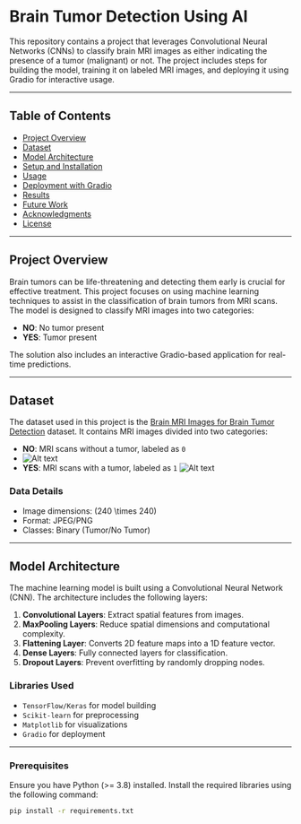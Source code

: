 # Brain Tumor Detection Using AI

This repository contains a project that leverages Convolutional Neural Networks (CNNs) to classify brain MRI images as either indicating the presence of a tumor (malignant) or not. The project includes steps for building the model, training it on labeled MRI images, and deploying it using Gradio for interactive usage.

---

## Table of Contents
- [Project Overview](#project-overview)
- [Dataset](#dataset)
- [Model Architecture](#model-architecture)
- [Setup and Installation](#setup-and-installation)
- [Usage](#usage)
- [Deployment with Gradio](#deployment-with-gradio)
- [Results](#results)
- [Future Work](#future-work)
- [Acknowledgments](#acknowledgments)
- [License](#license)

---

## Project Overview

Brain tumors can be life-threatening and detecting them early is crucial for effective treatment. This project focuses on using machine learning techniques to assist in the classification of brain tumors from MRI scans. The model is designed to classify MRI images into two categories:

- **NO**: No tumor present
- **YES**: Tumor present

The solution also includes an interactive Gradio-based application for real-time predictions.

---

## Dataset

The dataset used in this project is the [Brain MRI Images for Brain Tumor Detection](https://www.kaggle.com/navoneel/brain-mri-images-for-brain-tumor-detection) dataset. It contains MRI images divided into two categories:

- **NO**: MRI scans without a tumor, labeled as `0`
- ![Alt text](https://brainchangers.thewest.com.au/beating-depression/assets/owbMMgSKx3/mri_0001_11-2083x1906.jpeg)
- **YES**: MRI scans with a tumor, labeled as `1`
![Alt text](https://th.bing.com/th/id/OIP.3xFhX87fwTlBLOlADBrmWQHaH3?w=236&h=220&c=11&rs=1&qlt=90&bgcl=ececec&o=6&pid=PersonalBing&p=0)


### Data Details
- Image dimensions: \(240 \times 240\)
- Format: JPEG/PNG
- Classes: Binary (Tumor/No Tumor)

---

## Model Architecture

The machine learning model is built using a Convolutional Neural Network (CNN). The architecture includes the following layers:

1. **Convolutional Layers**: Extract spatial features from images.
2. **MaxPooling Layers**: Reduce spatial dimensions and computational complexity.
3. **Flattening Layer**: Converts 2D feature maps into a 1D feature vector.
4. **Dense Layers**: Fully connected layers for classification.
5. **Dropout Layers**: Prevent overfitting by randomly dropping nodes.

### Libraries Used
- `TensorFlow/Keras` for model building
- `Scikit-learn` for preprocessing
- `Matplotlib` for visualizations
- `Gradio` for deployment

---


### Prerequisites
Ensure you have Python (>= 3.8) installed. Install the required libraries using the following command:

```bash
pip install -r requirements.txt

